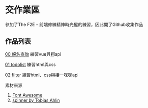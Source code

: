 # 交作業區
參加了The F2E - 前端修練精神時光屋的練習，因此開了Github收集作品

## 作品列表

[00 報名查詢](https://atzu012.github.io/00_search.html)
練習vue與撈api

[01 todolist](https://atzu012.github.io/01_todolist/index.html)
練習html與css

[02 filter](https://atzu012.github.io/02_filter/index.html)
練習html、css與接一咪咪api


素材來源
1. [Font Awesome](https://fontawesome.com/)
2. [spinner by Tobias Ahlin](http://tobiasahlin.com/spinkit/)
